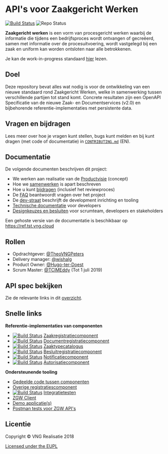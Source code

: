 API's voor Zaakgericht Werken
=====
[![Build Status](https://jenkins.nlx.io/job/gemma-zaken-build-and-test/badge/icon?style=plastic)](https://jenkins.nlx.io/) ![Repo Status](https://img.shields.io/badge/status-concept-lightgrey.svg?style=plastic)

**Zaakgericht werken** is een vorm van procesgericht werken waarbij de informatie die tijdens een bedrijfsproces wordt ontvangen of gecreëerd, samen met informatie over de procesuitvoering, wordt vastgelegd bij een zaak en uniform kan worden ontsloten naar alle betrokkenen.

Je kan de work-in-progress standaard [hier](docs/_content/standaard/standaard.md) lezen.

## Doel
Deze repository bevat alles wat nodig is voor de ontwikkeling van een nieuwe standaard rond Zaakgericht Werken, welke in samenwerking tussen verschillende partijen tot stand komt. Concrete resultaten zijn een OpenAPI Specificatie van de nieuwe Zaak- en Documentservices (v2.0) en bijbehorende referentie-implementaties met persistente data.

## Vragen en bijdragen
Lees meer over hoe je vragen kunt stellen, bugs kunt melden en bij kunt dragen (met code of documentatie) in [`CONTRIBUTING.md`](CONTRIBUTING.md) (EN).

## Documentatie
De volgende documenten beschrijven dit project:

- We werken aan realisatie van de [Productvisie](docs/_content/introductie/productvisie.md) (concept)
- Hoe we [samenwerken](docs/_content/introductie/samenwerking.md) is apart beschreven
- Hoe u kunt [bijdragen](docs/_content/community/bijdragen.md) (inclusief het reviewproces)
- De [FAQ](docs/_content/introductie/faq.md) beantwoordt vragen over het project
- De [dev-straat](docs/_content/overige/technisch/dev-straat.md) beschrijft de development
  inrichting en tooling
- [Technische documentatie](docs/_content/ontwikkelaars/aan-de-slag.md) voor developers
- [Designkeuzes en besluiten](docs/_content/overige/technisch/design-keuzes.md) voor scrumteam, developers en stakeholders

Een gehoste versie van de documentatie is beschikbaar op https://ref.tst.vng.cloud

## Rollen

- Opdrachtgever: [@TheoVNGPeters](https://github.com/TheoVNGPeters)
- Delivery manager: [@wishalg](https://github.com/wishalg)
- Product Owner: [@Hugo-ter-Doest](https://github.com/Hugo-ter-Doest)
- Scrum Master:  [@TCIMEddy](https://github.com/TCIMEddy) (Tot 1 juli 2019)

## API spec bekijken

Zie de relevante links in dit [overzicht](docs/_content/standaard/apis/).

## Snelle links

**Referentie-implementaties van componenten**

* [![Build Status][zrc-build-status]][zrc-stable]
  [Zaakregistratiecomponent](https://github.com/vng-Realisatie/gemma-zaakregistratiecomponent)
* [![Build Status][drc-build-status]][drc-stable]
  [Documentregistratiecomponent](https://github.com/vng-Realisatie/gemma-documentregistratiecomponent)
* [![Build Status][ztc-build-status]][ztc-stable]
  [Zaaktypecatalogus](https://github.com/vng-Realisatie/gemma-zaaktypecatalogus)
* [![Build Status][brc-build-status]][brc-stable]
  [Besluitregistratiecomponent](https://github.com/vng-Realisatie/gemma-besluitregistratiecomponent)
* [![Build Status][nc-build-status]][nc-stable]
  [Notificatiecomponent](https://github.com/VNG-Realisatie/gemma-notificatiecomponent)
* [![Build Status][ac-build-status]][ac-stable]
  [Autorisatiecomponent](https://github.com/VNG-Realisatie/gemma-autorisatiecomponent)


**Ondersteunende tooling**

* [Gedeelde code tussen componenten](https://github.com/VNG-Realisatie/gemma-zaken-common)
* [Overige registratiescomponent](https://github.com/VNG-Realisatie/gemma-mock-overigeregistratiecomponenten)
* [![Build Status][zit-build-status]][zit-stable]
  [Integratietesten](https://github.com/VNG-Realisatie/gemma-zaken-test-integratie)
* [ZGW Client](https://github.com/VNG-Realisatie/gemma-zds-client)
* [Demo applicatie(s)](https://github.com/VNG-Realisatie/gemma-zaken-demo)
* [Postman tests voor ZGW API's](https://github.com/VNG-Realisatie/gemma-postman-tests)

## Licentie
Copyright © VNG Realisatie 2018

[Licensed under the EUPL](LICENCE.md)

[zrc-build-status]: http://jenkins.nlx.io/buildStatus/icon?job=gemma-zaakregistratiecomponent-stable
[zrc-stable]: http://jenkins.nlx.io/job/gemma-zaakregistratiecomponent-stable
[drc-build-status]: http://jenkins.nlx.io/buildStatus/icon?job=gemma-documentregistratiecomponent-stable
[drc-stable]: http://jenkins.nlx.io/job/gemma-documentregistratiecomponent-stable
[ztc-build-status]: http://jenkins.nlx.io/buildStatus/icon?job=gemma-zaaktypecatalogus-stable
[ztc-stable]: http://jenkins.nlx.io/job/gemma-zaaktypecatalogus-stable
[brc-build-status]: http://jenkins.nlx.io/buildStatus/icon?job=gemma-besluitregistratiecomponent-stable
[brc-stable]: http://jenkins.nlx.io/job/gemma-besluitregistratiecomponent-stable
[zit-build-status]: http://jenkins.nlx.io/buildStatus/icon?job=gemma-zaken-test-integratie-master
[zit-stable]: http://jenkins.nlx.io/job/gemma-zaken-test-integratie-master
[nc-build-status]: http://jenkins.nlx.io/buildStatus/icon?job=gemma-notificatiecomponent-stable
[nc-stable]: http://jenkins.nlx.io/job/gemma-notificatiecomponent-stable
[ac-build-status]: http://jenkins.nlx.io/buildStatus/icon?job=gemma-autorisatiecomponent-stable
[ac-stable]: http://jenkins.nlx.io/job/gemma-autorisatiecomponent-stable
